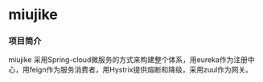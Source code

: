 # miujike

### 项目简介
miujike 采用Spring-cloud微服务的方式来构建整个体系，用eureka作为注册中心，用feign作为服务消费者，用Hystrix提供熔断和降级，采用zuul作为网关。

